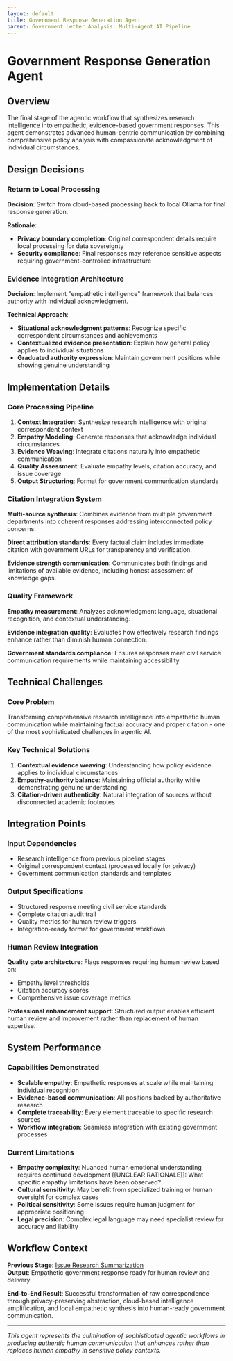 ```yaml
---
layout: default
title: Government Response Generation Agent
parent: Government Letter Analysis: Multi-Agent AI Pipeline
---
```


# Government Response Generation Agent

## Overview

The final stage of the agentic workflow that synthesizes research intelligence into empathetic, evidence-based government responses. This agent demonstrates advanced human-centric communication by combining comprehensive policy analysis with compassionate acknowledgment of individual circumstances.

## Design Decisions

### Return to Local Processing

**Decision**: Switch from cloud-based processing back to local Ollama for final response generation.

**Rationale**:
- **Privacy boundary completion**: Original correspondent details require local processing for data sovereignty
- **Security compliance**: Final responses may reference sensitive aspects requiring government-controlled infrastructure

### Evidence Integration Architecture

**Decision**: Implement "empathetic intelligence" framework that balances authority with individual acknowledgment.

**Technical Approach**:
- **Situational acknowledgment patterns**: Recognize specific correspondent circumstances and achievements
- **Contextualized evidence presentation**: Explain how general policy applies to individual situations
- **Graduated authority expression**: Maintain government positions while showing genuine understanding

## Implementation Details

### Core Processing Pipeline

1. **Context Integration**: Synthesize research intelligence with original correspondent context
2. **Empathy Modeling**: Generate responses that acknowledge individual circumstances  
3. **Evidence Weaving**: Integrate citations naturally into empathetic communication
4. **Quality Assessment**: Evaluate empathy levels, citation accuracy, and issue coverage
5. **Output Structuring**: Format for government communication standards

### Citation Integration System

**Multi-source synthesis**: Combines evidence from multiple government departments into coherent responses addressing interconnected policy concerns.

**Direct attribution standards**: Every factual claim includes immediate citation with government URLs for transparency and verification.

**Evidence strength communication**: Communicates both findings and limitations of available evidence, including honest assessment of knowledge gaps.

### Quality Framework

**Empathy measurement**: Analyzes acknowledgment language, situational recognition, and contextual understanding.

**Evidence integration quality**: Evaluates how effectively research findings enhance rather than diminish human connection.

**Government standards compliance**: Ensures responses meet civil service communication requirements while maintaining accessibility.

## Technical Challenges

### Core Problem
Transforming comprehensive research intelligence into empathetic human communication while maintaining factual accuracy and proper citation - one of the most sophisticated challenges in agentic AI.

### Key Technical Solutions

1. **Contextual evidence weaving**: Understanding how policy evidence applies to individual circumstances
2. **Empathy-authority balance**: Maintaining official authority while demonstrating genuine understanding
3. **Citation-driven authenticity**: Natural integration of sources without disconnected academic footnotes

## Integration Points

### Input Dependencies
- Research intelligence from previous pipeline stages
- Original correspondent context (processed locally for privacy)
- Government communication standards and templates

### Output Specifications
- Structured response meeting civil service standards
- Complete citation audit trail
- Quality metrics for human review triggers
- Integration-ready format for government workflows

### Human Review Integration

**Quality gate architecture**: Flags responses requiring human review based on:
- Empathy level thresholds
- Citation accuracy scores  
- Comprehensive issue coverage metrics

**Professional enhancement support**: Structured output enables efficient human review and improvement rather than replacement of human expertise.

## System Performance

### Capabilities Demonstrated
- **Scalable empathy**: Empathetic responses at scale while maintaining individual recognition
- **Evidence-based communication**: All positions backed by authoritative research
- **Complete traceability**: Every element traceable to specific research sources
- **Workflow integration**: Seamless integration with existing government processes

### Current Limitations
- **Empathy complexity**: Nuanced human emotional understanding requires continued development [[UNCLEAR RATIONALE]]: What specific empathy limitations have been observed?
- **Cultural sensitivity**: May benefit from specialized training or human oversight for complex cases
- **Political sensitivity**: Some issues require human judgment for appropriate positioning
- **Legal precision**: Complex legal language may need specialist review for accuracy and liability

## Workflow Context

**Previous Stage**: [Issue Research Summarization](issue-research-summarization.md)  
**Output**: Empathetic government response ready for human review and delivery

**End-to-End Result**: Successful transformation of raw correspondence through privacy-preserving abstraction, cloud-based intelligence amplification, and local empathetic synthesis into human-ready government communication.

---

*This agent represents the culmination of sophisticated agentic workflows in producing authentic human communication that enhances rather than replaces human empathy in sensitive policy contexts.* 
